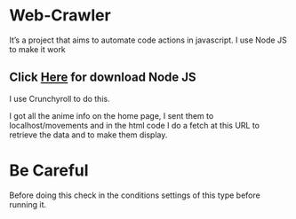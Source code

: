 # Web-Crawler

It’s a project that aims to automate code actions in javascript. I use Node JS to make it work

##  Click [Here](https://nodejs.org/en/download) for download Node JS

I use Crunchyroll to do this.

I got all the anime info on the home page, I sent them to localhost/movements and in the html code I do a fetch at this URL to retrieve the data and to make them display.

# Be Careful

Before doing this check in the conditions settings of this type before running it.
